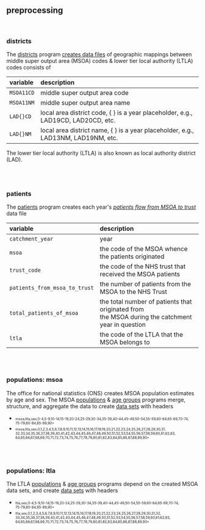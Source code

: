 
<br>

## preprocessing

<br>

### districts

The [districts](./preprocessing/districts.py) program [creates data files](../warehouse/geography/districts) of 
geographic mappings between middle super output area (MSOA) codes & lower tier local authority (LTLA) codes consists of

variable | description
 :--- | :---
``MSOA11CD`` | middle super output area code
``MSOA11NM`` | middle super output area name
``LAD{}CD`` | local area district code, { } is a year placeholder, e.g., LAD19CD, LAD20CD, etc.
``LAD{}NM`` | local area district name, { } is a year placeholder, e.g., LAD13NM, LAD19NM, etc.

The lower tier local authority (LTLA) is also known as local authority district (LAD).

<br>
<br>

### patients

The [patients](./preprocessing/patients.py) program creates each 
year's [*patients flow from MSOA to trust*](../warehouse/patients) data file

variable | description
 :--- | :---
``catchment_year`` | year
``msoa``| the code of the MSOA whence the patients originated 
``trust_code`` | the code of the NHS trust that received the MSOA patients
``patients_from_msoa_to_trust`` | the number of patients from the MSOA to the NHS Trust
``total_patients_of_msoa`` | the total number of patients that originated from<br>the MSOA during the catchment year in question
``ltla``| the code of the LTLA that the MSOA belongs to

<br>
<br>

### populations: msoa

The office for national statistics (ONS) creates MSOA population estimates by age and sex. The MSOA
[populations](./preprocessing/populationsmsoa.py) & [age groups](./preprocessing/agegroupsmsoa.py) programs merge, structure, and aggregate the data 
to create [data sets](../warehouse/populations/msoa) with headers

<ul>
    <li><div style='font-size: xx-small'>msoa,ltla,sex,0-4,5-9,10-14,15-19,20-24,25-29,30-34,35-39,40-44,45-49,50-54,55-59,60-64,65-69,70-74,<br>
        75-79,80-84,85-89,90+</div></li>
    <li><div style='font-size: xx-small'>msoa,ltla,sex,0,1,2,3,4,5,6,7,8,9,10,11,12,13,14,15,16,17,18,19,20,21,22,23,24,25,26,27,28,29,30,31,<br>
        32,33,34,35,36,37,38,39,40,41,42,43,44,45,46,47,48,49,50,51,52,53,54,55,56,57,58,59,60,61,62,63,<br>
        64,65,66,67,68,69,70,71,72,73,74,75,76,77,78,79,80,81,82,83,84,85,86,87,88,89,90+</div></li>
</ul>

<br>
<br>

### populations: ltla

The LTLA [populations](./preprocessing/populationsltla.py) & [age groups](./preprocessing/agegroupsltla.py) programs depend on the created MSOA 
data sets, and create [data sets](../warehouse/populations/ltla) with headers

<ul>
    <li><div style='font-size: xx-small'>ltla,sex,0-4,5-9,10-14,15-19,20-24,25-29,30-34,35-39,40-44,45-49,50-54,55-59,60-64,65-69,70-74,<br>
        75-79,80-84,85-89,90+</div></li>
    <li><div style='font-size: xx-small'>ltla,sex,0,1,2,3,4,5,6,7,8,9,10,11,12,13,14,15,16,17,18,19,20,21,22,23,24,25,26,27,28,29,30,31,32,<br>
        33,34,35,36,37,38,39,40,41,42,43,44,45,46,47,48,49,50,51,52,53,54,55,56,57,58,59,60,61,62,63,<br>
        64,65,66,67,68,69,70,71,72,73,74,75,76,77,78,79,80,81,82,83,84,85,86,87,88,89,90+</div></li>
</ul>


<br>
<br>

<br>
<br>

<br>
<br>

<br>
<br>


